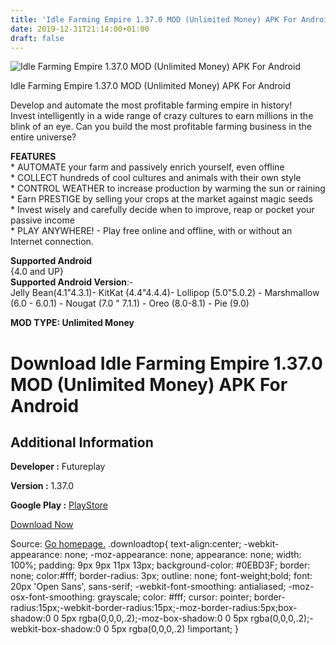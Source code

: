 ```yaml
---
title: 'Idle Farming Empire 1.37.0 MOD (Unlimited Money) APK For Android'
date: 2019-12-31T21:14:00+01:00
draft: false
---
```


![Idle Farming Empire 1.37.0 MOD (Unlimited Money) APK For Android](https://i0.wp.com/apkhome.net/wp-content/uploads/2019/11/Idle-Farming-Empire.png "Idle Farming Empire 1.37.0 MOD (Unlimited Money) APK For Android")

  

Idle Farming Empire 1.37.0 MOD (Unlimited Money) APK For Android

Develop and automate the most profitable farming empire in history!  
Invest intelligently in a wide range of crazy cultures to earn millions in the blink of an eye. Can you build the most profitable farming business in the entire universe?

**FEATURES**  
\* AUTOMATE your farm and passively enrich yourself, even offline  
\* COLLECT hundreds of cool cultures and animals with their own style  
\* CONTROL WEATHER to increase production by warming the sun or raining  
\* Earn PRESTIGE by selling your crops at the market against magic seeds  
\* Invest wisely and carefully decide when to improve, reap or pocket your passive income  
\* PLAY ANYWHERE! - Play free online and offline, with or without an Internet connection.

**Supported Android**  
{4.0 and UP}  
**Supported Android Version**:-  
Jelly Bean(4.1"4.3.1)- KitKat (4.4"4.4.4)- Lollipop (5.0"5.0.2) - Marshmallow (6.0 - 6.0.1) - Nougat (7.0 " 7.1.1) - Oreo (8.0-8.1) - Pie (9.0)

**MOD TYPE: Unlimited Money**

Download Idle Farming Empire 1.37.0 MOD (Unlimited Money) APK For Android
=========================================================================

Additional Information
----------------------

**Developer :** Futureplay

**Version :** 1.37.0

**Google Play :** [PlayStore](https://play.google.com/store/apps/details?id=com.futureplay.boots)

  

[Download Now](https://store4app.co/post/idle-farming-empire-1-37-0-mod-unlimited-money-apk-for-android_1573755455)

  
Source: [Go homepage.](https://store4app.co/post/idle-farming-empire-1-37-0-mod-unlimited-money-apk-for-android_1573755455) .downloadtop{ text-align:center; -webkit-appearance: none; -moz-appearance: none; appearance: none; width: 100%; padding: 9px 9px 11px 13px; background-color: #0EBD3F; border: none; color:#fff; border-radius: 3px; outline: none; font-weight;bold; font: 20px 'Open Sans', sans-serif; -webkit-font-smoothing: antialiased; -moz-osx-font-smoothing: grayscale; color: #fff; cursor: pointer; border-radius:15px;-webkit-border-radius:15px;-moz-border-radius:5px;box-shadow:0 0 5px rgba(0,0,0,.2);-moz-box-shadow:0 0 5px rgba(0,0,0,.2);-webkit-box-shadow:0 0 5px rgba(0,0,0,.2) !important; }